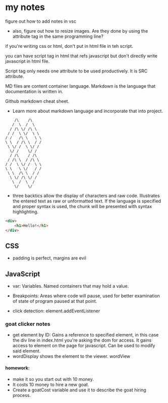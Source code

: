  # my notes
 figure out how to add notes in vsc
* also, figure out how to resize images.  Are they done by using the attribute tag in the same programming line?

if you're writing css or html, don't put in html file in teh script.

you can have script tag in html that refs javascript but don't directly write javascript in html file.

Script tag only needs one attribute to be used productively.  It is SRC attribute.

MD files are content container language.  Markdown is the language that documentation is written in.

Github markdown cheat sheet.

* Learn more about markdown language and incorporate that into project.

```
    /\    /\
   /  \  /  \
  / /\ \/ /\ \
 / /  \ \/  \ \
/ /   /\ \   \ \
\ \  / /\ \  / /
 \ \/ /  \ \/ /
  \/ /    \/ /
  / /\    / /\
 / /\ \  / /\ \
/ /  \ \/ /  \ \
\ \   \ \/   / /
 \ \  /\ \  / /
  \ \/ /\ \/ /
   \  /  \  /
    \/    \/
```
* three backtics allow the display of characters and raw code.  Illustrates the entered text as raw or unformatted text.  If the language is specified and proper syntax is used, the chunk will be presented with syntax highlighting.

```html
<div>
    <h1>Hello!</h1>
</div>
```


## CSS
* padding is perfect, margins are evil


## JavaScript
* var:  Variables.  Named containers that may hold a value.

* Breakpoints: Areas where code will pause, used for better examination of state of program paused at that point.

* click detection:  element.addEventListener
### goat clicker notes

* get element by ID:  Gains a reference to specified element, in this case the div line in index.html
you're asking the dom for access.  It gains access to element on the page for javascript.  Can be used to modify said element.
*  wordDisplay shows the element to the viewer.
wordView

#### homework:
* make it so you start out with 10 money.
* It costs 10 money to hire a new goat.
* Create a goatCost variable and use it to describe the goat hiring process.
